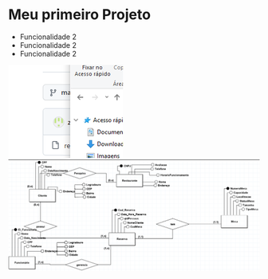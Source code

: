 # Meu primeiro Projeto


* Funcionalidade 2
* Funcionalidade 2
* Funcionalidade 2
  
![Exemplo 1](/imagens/Teste.png)
![Exemplo 2](/imagens/MER-restaurante.png)
